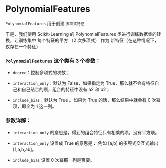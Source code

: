  # PolynomialFeatures

`PolynomialFeatures` 用于创建 `多项式特征`

于是，我们使用 Scikit-Learning 的 PolynomialFeatures 类进行训练数据集的转换，让训练集中 每个特征的平方 （2 次多项式） 作为 新特征（在这种情况下，仅存在一个特征）

### `PolynomialFeatures` 这个类有 3 个参数：

* `degree`：控制多项式的次数；

* `interaction_only`：默认为 False，如果指定为 True，那么就不会有特征自己和自己结合的项，组合的特征中没有 a2 和 b2；

* `include_bias`：默认为 True 。如果为 True 的话，那么结果中就会有 0 次幂项，即全为 1 这一列。

### 参数详解：

* `interaction_only` 的意思是，得到的组合特征只有相乘的项，没有平方项。

* `interaction_only` 设置成 True 的意思是： 例如 [a,b] 的多项式交互式输出 [1,a,b,ab]。

* `include_bias` 设置 0 次幂那一列是否要。






